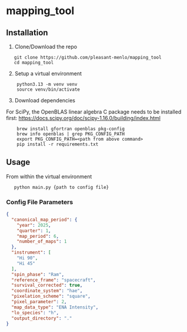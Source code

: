 # mapping_tool

## Installation

1. Clone/Download the repo

 ```shell
    git clone https://github.com/pleasant-menlo/mapping_tool
    cd mapping_tool
 ```

2. Setup a virtual environment

```shell
    python3.13 -m venv venv
    source venv/bin/activate
```

3. Download dependencies

For SciPy, the OpenBLAS linear algebra C package needs to be installed
first: https://docs.scipy.org/doc/scipy-1.16.0/building/index.html

```shell
    brew install gfortran openblas pkg-config
    brew info openblas | grep PKG_CONFIG_PATH
    export PKG_CONFIG_PATH=<path from above command>
    pip install -r requirements.txt
```

## Usage

From within the virtual environment

 ```shell
    python main.py {path to config file}
 ```

### Config File Parameters

```json
{
  "canonical_map_period": {
    "year": 2025,
    "quarter": 1,
    "map_period": 6,
    "number_of_maps": 1
  },
  "instrument": [
    "Hi 90",
    "Hi 45"
  ],
  "spin_phase": "Ram",
  "reference_frame": "spacecraft",
  "survival_corrected": true,
  "coordinate_system": "hae",
  "pixelation_scheme": "square",
  "pixel_parameter": 2,
  "map_data_type": "ENA Intensity",
  "lo_species": "h",
  "output_directory": "."
}
```



